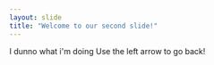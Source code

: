 ```yaml
---
layout: slide
title: "Welcome to our second slide!"
---
```

I dunno what i'm doing
Use the left arrow to go back!
